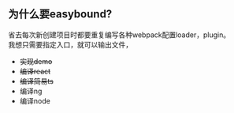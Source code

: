 
## 为什么要easybound?
省去每次新创建项目时都要重复编写各种webpack配置loader，plugin。<br/>
我想只需要指定入口，就可以输出文件，
  
- <del>实现demo</del>
- <del>编译react</del>
- <del>编译简易ts</del>
- 编译ng
- 编译node
